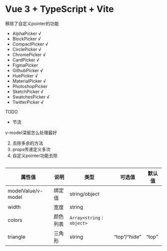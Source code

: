 # Vue 3 + TypeScript + Vite

移除了自定义pointer的功能

- AlphaPicker √
- BlockPicker √
- CompactPicker √
- CirclePicker √
- ChromePicker √
- CardPicker √
- FigmaPicker
- GithubPicker √
- HuePicker √
- MaterialPicker √
- PhotoshopPicker
- SketchPicker √
- SwatchesPicker √
- TwitterPicker √

TODO

- 节流

v-model深层怎么处理最好

2. 去除多余的方法
3. props传递定义多次
4. 自定义pointer功能去除

```vue

```

| 属性值             | 说明     | 类型                    | 可选值       | 默认值 |
| ------------------ | -------- | ----------------------- | ------------ | ------ |
| modelValue/v-model | 绑定值   | string/object           |              |        |
| width              | 宽度     | string                  |              |        |
| colors             | 颜色列表 | `Array<string｜object>` |              |        |
| triangle           | 三角形   | string                  | “top”/“hide” | “top”  |


